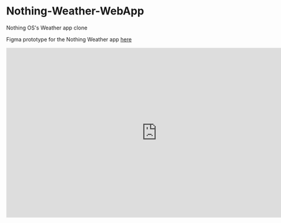 # Nothing-Weather-WebApp
Nothing OS's Weather app clone

Figma prototype for the Nothing Weather app [here](https://www.figma.com/file/78yRlD8sVHaD1BhefvHXsL/Nothing-OS-Weather-app?node-id=0%3A1&t=nfvuljTq7tKwiV8R-1)

<iframe style="border: 1px solid rgba(0, 0, 0, 0.1);" width="800" height="450" src="https://www.figma.com/embed?embed_host=share&url=https%3A%2F%2Fwww.figma.com%2Ffile%2F78yRlD8sVHaD1BhefvHXsL%2FNothing-OS-Weather-app%3Fnode-id%3D0%253A1%26t%3DUL8FoQxDGru8h6mn-1" allowfullscreen></iframe>
